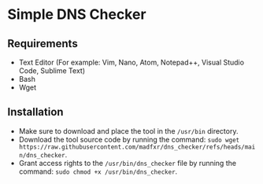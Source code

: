 # Simple DNS Checker

## Requirements
- Text Editor (For example: Vim, Nano, Atom, Notepad++, Visual Studio Code, Sublime Text)
- Bash
- Wget

## Installation
- Make sure to download and place the tool in the ``/usr/bin`` directory.
- Download the tool source code by running the command: ``sudo wget https://raw.githubusercontent.com/madfxr/dns_checker/refs/heads/main/dns_checker``.
- Grant access rights to the ``/usr/bin/dns_checker`` file by running the command: ``sudo chmod +x /usr/bin/dns_checker``.
